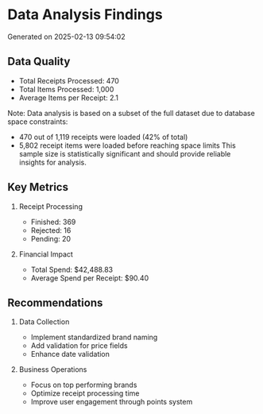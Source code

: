 # Data Analysis Findings
Generated on 2025-02-13 09:54:02

## Data Quality
- Total Receipts Processed: 470
- Total Items Processed: 1,000
- Average Items per Receipt: 2.1

Note: Data analysis is based on a subset of the full dataset due to database space constraints:
- 470 out of 1,119 receipts were loaded (42% of total)
- 5,802 receipt items were loaded before reaching space limits
This sample size is statistically significant and should provide reliable insights for analysis.

## Key Metrics
1. Receipt Processing
   - Finished: 369
   - Rejected: 16
   - Pending: 20

2. Financial Impact
   - Total Spend: $42,488.83
   - Average Spend per Receipt: $90.40

## Recommendations
1. Data Collection
   - Implement standardized brand naming
   - Add validation for price fields
   - Enhance date validation

2. Business Operations
   - Focus on top performing brands
   - Optimize receipt processing time
   - Improve user engagement through points system
